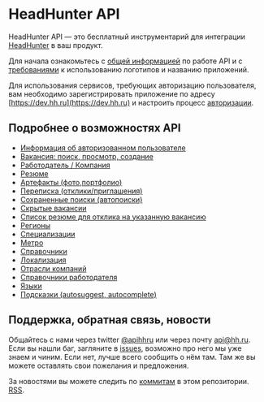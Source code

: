 # HeadHunter API

HeadHunter API — это бесплатный инструментарий для интеграции [HeadHunter](http://hh.ru/) в ваш продукт.

Для начала ознакомьтесь с [общей информацией](docs/general.md) по работе API и с 
[требованиями](docs/brand_guidelines.md) к использованию логотипов и названию приложений. 

Для использования сервисов, требующих авторизацию пользователя, вам необходимо зарегистрировать приложение 
по адресу [https://dev.hh.ru](https://dev.hh.ru) и настроить процесс [авторизации](docs/authorization.md).
 
## Подробнее о возможностях API
* [Информация об авторизованном пользователе](docs/me.md)
* [Вакансия: поиск, просмотр, создание](docs/vacancies.md)
* [Работодатель / Компания](docs/employers.md)
* [Резюме](docs/resumes.md)
* [Артефакты (фото,портфолио)](docs/artifacts.md)
* [Переписка (отклики/приглашения)](docs/negotiations.md)
* [Сохраненные поиски (автопоиски)](docs/saved_search.md)
* [Скрытые вакансии](docs/blacklisted.md)
* [Список резюме для отклика на указанную вакансию](docs/suitable_resumes.md)
* [Регионы](docs/areas.md)
* [Специализации](docs/specializations.md)
* [Метро](docs/metro.md)
* [Справочники](docs/dictionaries.md)
* [Локализация](docs/locales.md)
* [Отрасли компаний](docs/industries.md)
* [Справочники работодателя](docs/employer_dictionaries.md)
* [Языки](docs/languages.md)
* [Подсказки (autosuggest, autocomplete)](docs/suggests.md)

## Поддержка, обратная связь, новости
Общайтесь с нами через twitter [@apihhru](https://twitter.com/apihhru) или через почту api@hh.ru.  
Если вы нашли баг, загляните в [issues](https://github.com/hhru/api/issues), возможно про него мы уже знаем и чиним. 
Если нет, лучше всего сообщить о нём там. Там же вы можете оставлять свои пожелания и предложения.
   
За новостями вы можете следить по [коммитам](https://github.com/hhru/api/commits/master) в этом репозитории. 
[RSS](https://github.com/hhru/api/commits/master.atom).
